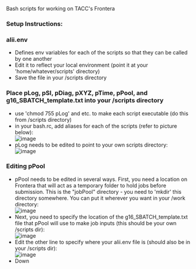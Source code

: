 Bash scripts for working on TACC's Frontera  

### Setup Instructions:

### alii.env  
- Defines env variables for each of the scripts so that they can be called by one another
- Edit it to reflect your local environment (point it at your 'home/whatever/scripts' directory)  
- Save the file in your /scripts directory  


### Place pLog, pSI, pDiag, pXYZ, pTime, pPool, and g16_SBATCH_template.txt into your /scripts directory  
- use 'chmod 755 pLog' and etc. to make each script executable (do this from /scripts directory)
- in your bash.rc, add aliases for each of the scripts (refer to picture below):  
![image](https://user-images.githubusercontent.com/49004818/189980680-a39a7978-58f5-4d42-9376-e82f8b518a68.png)  
- pLog needs to be edited to point to your own scripts directory:  
![image](https://user-images.githubusercontent.com/49004818/189981362-d4d2f905-81a8-4c95-991e-788d8345df49.png)  

### Editing pPool  
- pPool needs to be edited in several ways. First, you need a location on Frontera that will act as a temporary folder to hold jobs before submission. This is the "jobPool" directory - you need to 'mkdir' this directory somewhere. You can put it wherever you want in your /work directory:  
![image](https://user-images.githubusercontent.com/49004818/189989642-b55376cb-bd82-4537-bc8f-994645794fad.png)   
- Next, you need to specify the location of the g16_SBATCH_template.txt file that pPool will use to make job inputs (this should be your own /scripts dir):  
![image](https://user-images.githubusercontent.com/49004818/189981938-e93e63d8-ec1a-4e5e-bbda-87e0a91cfec8.png)  
- Edit the other line to specify where your alii.env file is (should also be in your /scripts dir):  
![image](https://user-images.githubusercontent.com/49004818/189982069-f1ca6c28-6f52-44a7-beae-a0bf8f71e44b.png)  
- Down 




